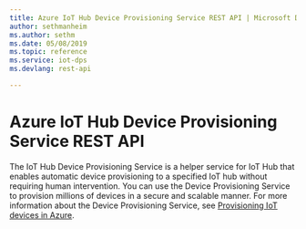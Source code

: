 ```yaml
---
title: Azure IoT Hub Device Provisioning Service REST API | Microsoft Docs
author: sethmanheim
ms.author: sethm
ms.date: 05/08/2019
ms.topic: reference
ms.service: iot-dps
ms.devlang: rest-api

---
```


# Azure IoT Hub Device Provisioning Service REST API

The IoT Hub Device Provisioning Service is a helper service for IoT Hub that enables automatic device provisioning to a specified IoT hub without requiring human intervention. You can use the Device Provisioning Service to provision millions of devices in a secure and scalable manner. For more information about the Device Provisioning Service, see [Provisioning IoT devices in Azure](/azure/iot-dps/about-iot-dps).
